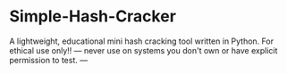 # Simple-Hash-Cracker
A lightweight, educational mini hash cracking tool written in Python.  For ethical use only!! — never use on systems you don't own or have explicit permission to test. — 
